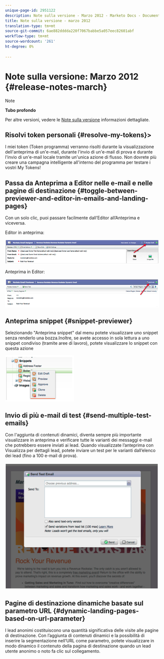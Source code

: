 ```yaml
---
unique-page-id: 2951122
description: Note sulla versione - Marzo 2012 - Marketo Docs - Documentazione prodotto
title: Note sulla versione - marzo 2012
translation-type: tm+mt
source-git-commit: 6ae882dddda220f7067babbe5a057eec82601abf
workflow-type: tm+mt
source-wordcount: '261'
ht-degree: 0%

---
```



# Note sulla versione: Marzo 2012 {#release-notes-march}

>[!NOTE]
>
>**Tubo profondo**
>
>Per altre versioni, vedere le [Note sulla versione](https://docs.marketo.com/display/docs/release+notes) informazioni dettagliate.
>
>## Risolvi token personali {#resolve-my-tokens}>

I miei token (Token programma) verranno risolti durante la visualizzazione dell&#39;anteprima di un&#39;e-mail, durante l&#39;invio di un&#39;e-mail di prova e durante l&#39;invio di un&#39;e-mail locale tramite un&#39;unica azione di flusso. Non dovrete più creare una campagna intelligente all&#39;interno del programma per testare i vostri My Tokens!

## Passa da Anteprima a Editor nelle e-mail e nelle pagine di destinazione {#toggle-between-previewer-and-editor-in-emails-and-landing-pages}

Con un solo clic, puoi passare facilmente dall’Editor all’Anteprima e viceversa.

Editor in anteprima:

![](assets/image2014-9-23-10-3a0-3a13.png)

Anteprima in Editor:

![](assets/image2014-9-23-10-3a0-3a25.png)

## Anteprima snippet {#snippet-previewer}

Selezionando &quot;Anteprima snippet&quot; dal menu potete visualizzare uno snippet senza renderlo una bozza.Inoltre, se avete accesso in sola lettura a uno snippet condiviso (tramite aree di lavoro), potete visualizzare lo snippet con questa azione

![](assets/image2014-9-23-10-3a0-3a37.png)

## Invio di più e-mail di test {#send-multiple-test-emails}

Con l&#39;aggiunta di contenuti dinamici, diventa sempre più importante visualizzare in anteprima e verificare tutte le varianti dei messaggi e-mail che potrebbero essere inviati ai lead. Quando visualizzate l’anteprima con Visualizza per dettagli lead, potete inviare un test per le varianti dall’elenco dei lead (fino a 100 e-mail di prova).

![](assets/image2014-9-23-10-3a0-3a50.png)

## Pagine di destinazione dinamiche basate sul parametro URL {#dynamic-landing-pages-based-on-url-parameter}

I lead anonimi costituiscono una quantità significativa delle visite alle pagine di destinazione. Con l’aggiunta di contenuti dinamici e la possibilità di inserire la segmentazione nell’URL come parametro, potete visualizzare in modo dinamico il contenuto della pagina di destinazione quando un lead utente anonimo o noto fa clic sul collegamento.

